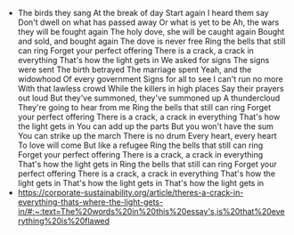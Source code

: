 - The birds they sang
  At the break of day
  Start again
  I heard them say
  Don't dwell on what has passed away
  Or what is yet to be
  Ah, the wars they will be fought again
  The holy dove, she will be caught again
  Bought and sold, and bought again
  The dove is never free
  Ring the bells that still can ring
  Forget your perfect offering
  There is a crack, a crack in everything
  That's how the light gets in
  We asked for signs
  The signs were sent
  The birth betrayed
  The marriage spent
  Yeah, and the widowhood
  Of every government
  Signs for all to see
  I can't run no more
  With that lawless crowd
  While the killers in high places
  Say their prayers out loud
  But they've summoned, they've summoned up
  A thundercloud
  They're going to hear from me
  Ring the bells that still can ring
  Forget your perfect offering
  There is a crack, a crack in everything
  That's how the light gets in
  You can add up the parts
  But you won't have the sum
  You can strike up the march
  There is no drum
  Every heart, every heart
  To love will come
  But like a refugee
  Ring the bells that still can ring
  Forget your perfect offering
  There is a crack, a crack in everything
  That's how the light gets in
  Ring the bells that still can ring
  Forget your perfect offering
  There is a crack, a crack in everything
  That's how the light gets in
  That's how the light gets in
  That's how the light gets in
- https://corporate-sustainability.org/article/theres-a-crack-in-everything-thats-where-the-light-gets-in/#:~:text=The%20words%20in%20this%20essay's,is%20that%20everything%20is%20flawed